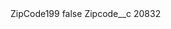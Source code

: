 <?xml version="1.0" encoding="UTF-8"?>
<CustomMetadata xmlns="http://soap.sforce.com/2006/04/metadata" xmlns:xsi="http://www.w3.org/2001/XMLSchema-instance" xmlns:xsd="http://www.w3.org/2001/XMLSchema">
    <label>ZipCode199</label>
    <protected>false</protected>
    <values>
        <field>Zipcode__c</field>
        <value xsi:type="xsd:string">20832</value>
    </values>
</CustomMetadata>

